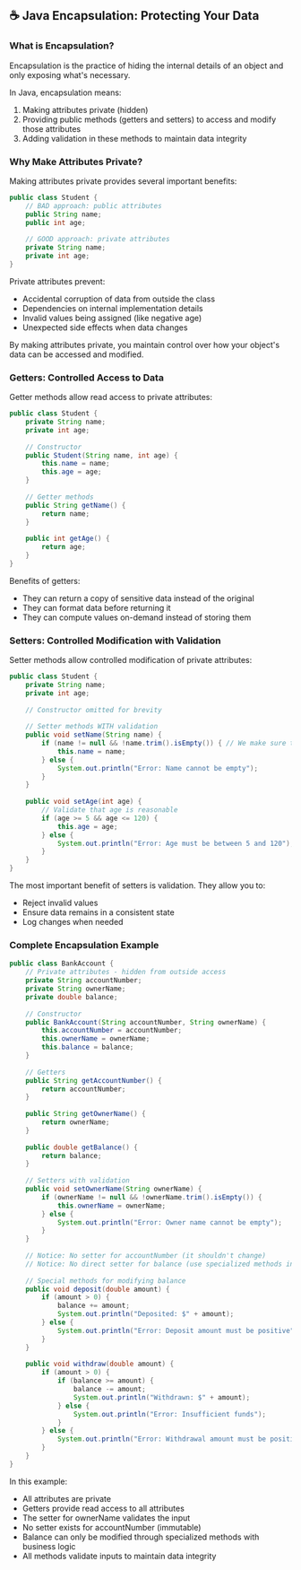 ## ☕ Java Encapsulation: Protecting Your Data

### What is Encapsulation?

Encapsulation is the practice of hiding the internal details of an object and only exposing what's necessary.

In Java, encapsulation means:
1. Making attributes private (hidden)
2. Providing public methods (getters and setters) to access and modify those attributes
3. Adding validation in these methods to maintain data integrity

### Why Make Attributes Private?

Making attributes private provides several important benefits:

```java
public class Student {
    // BAD approach: public attributes
    public String name;
    public int age;
    
    // GOOD approach: private attributes
    private String name;
    private int age;
}
```

Private attributes prevent:
- Accidental corruption of data from outside the class
- Dependencies on internal implementation details
- Invalid values being assigned (like negative age)
- Unexpected side effects when data changes

By making attributes private, you maintain control over how your object's data can be accessed and modified.

### Getters: Controlled Access to Data

Getter methods allow read access to private attributes:

```java
public class Student {
    private String name;
    private int age;
    
    // Constructor
    public Student(String name, int age) {
        this.name = name;
        this.age = age;
    }
    
    // Getter methods
    public String getName() {
        return name;
    }
    
    public int getAge() {
        return age;
    }
}
```

Benefits of getters:
- They can return a copy of sensitive data instead of the original
- They can format data before returning it
- They can compute values on-demand instead of storing them

### Setters: Controlled Modification with Validation

Setter methods allow controlled modification of private attributes:

```java
public class Student {
    private String name;
    private int age;
    
    // Constructor omitted for brevity
    
    // Setter methods WITH validation
    public void setName(String name) {
        if (name != null && !name.trim().isEmpty()) { // We make sure the name is not null or an empty string
            this.name = name;
        } else {
            System.out.println("Error: Name cannot be empty");
        }
    }
    
    public void setAge(int age) {
        // Validate that age is reasonable
        if (age >= 5 && age <= 120) {
            this.age = age;
        } else {
            System.out.println("Error: Age must be between 5 and 120");
        }
    }
}
```

The most important benefit of setters is validation. They allow you to:
- Reject invalid values
- Ensure data remains in a consistent state
- Log changes when needed

### Complete Encapsulation Example

```java
public class BankAccount {
    // Private attributes - hidden from outside access
    private String accountNumber;
    private String ownerName;
    private double balance;
    
    // Constructor
    public BankAccount(String accountNumber, String ownerName) {
        this.accountNumber = accountNumber;
        this.ownerName = ownerName;
        this.balance = balance;
    }
    
    // Getters
    public String getAccountNumber() {
        return accountNumber;
    }
    
    public String getOwnerName() {
        return ownerName;
    }
    
    public double getBalance() {
        return balance;
    }
    
    // Setters with validation
    public void setOwnerName(String ownerName) {
        if (ownerName != null && !ownerName.trim().isEmpty()) {
            this.ownerName = ownerName;
        } else {
            System.out.println("Error: Owner name cannot be empty");
        }
    }
    
    // Notice: No setter for accountNumber (it shouldn't change)
    // Notice: No direct setter for balance (use specialized methods instead)
    
    // Special methods for modifying balance
    public void deposit(double amount) {
        if (amount > 0) {
            balance += amount;
            System.out.println("Deposited: $" + amount);
        } else {
            System.out.println("Error: Deposit amount must be positive");
        }
    }
    
    public void withdraw(double amount) {
        if (amount > 0) {
            if (balance >= amount) {
                balance -= amount;
                System.out.println("Withdrawn: $" + amount);
            } else {
                System.out.println("Error: Insufficient funds");
            }
        } else {
            System.out.println("Error: Withdrawal amount must be positive");
        }
    }
}
```

In this example:
- All attributes are private
- Getters provide read access to all attributes
- The setter for ownerName validates the input
- No setter exists for accountNumber (immutable)
- Balance can only be modified through specialized methods with business logic
- All methods validate inputs to maintain data integrity
